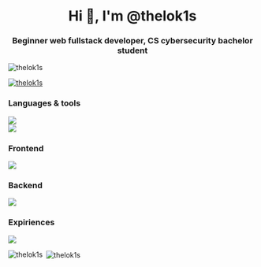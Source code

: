 <h1 align="center">Hi 👋, I'm @thelok1s</h1>
<h3 align="center">Beginner web fullstack developer, CS cybersecurity bachelor student</h3>

<p align="left"> <img src="https://komarev.com/ghpvc/?username=thelok1s&label=Profile%20views&color=0bdbb6&style=flat" alt="thelok1s" /> </p>

<p align="left"> <a href="https://github.com/ryo-ma/github-profile-trophy"><img src="https://github-profile-trophy.vercel.app/?username=thelok1s&theme=onedark" alt="thelok1s" /></a> </p>

<h3 align="left">Languages & tools</h3>
<p align="left">
   <a href="https://skillicons.dev">
    <img src="https://skillicons.dev/icons?i=ts,js,html,css,py" /> <br/>
    <img src="https://skillicons.dev/icons?i=bash,git,bun,npm,vite,figma,ps,postman" />
  </a>
</p>
<h3 align="left">Frontend</h3>
<p align="left">
   <a href="https://skillicons.dev">
    <img src="https://skillicons.dev/icons?i=css,html,react,nextjs,sass,tailwind,htmx" />
  </a>
</p>
<h3 align="left">Backend</h3>
<p align="left">
   <a href="https://skillicons.dev">
    <img src="https://skillicons.dev/icons?i=ts,js,nextjs,sqlite" />
  </a>
</p>
<h3 align="left">Expiriences</h3>
<p align="left">
   <a href="https://skillicons.dev">
    <img src="https://skillicons.dev/icons?i=apple,wasm,vercel,selenium,prisma,powershell,linux,kali,github,azure,cloudflare,md" />
  </a>
</p>

<p><img align="left" src="https://github-readme-stats.vercel.app/api/top-langs?username=thelok1s&show_icons=true&locale=en&layout=compact" alt="thelok1s" /></p>

<p>&nbsp;<img align="center" src="https://github-readme-stats.vercel.app/api?username=thelok1s&show_icons=true&locale=en" alt="thelok1s" /></p>
 

